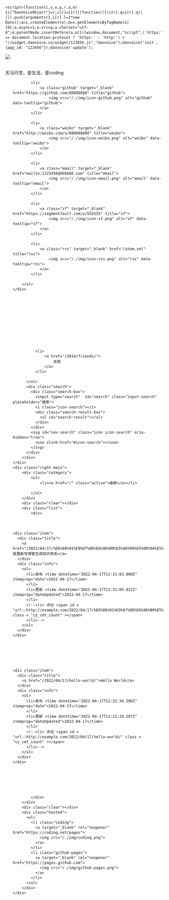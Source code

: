 <!DOCTYPE html>
<html lang="en">
<head>
  <meta charset="UTF-8">
  <meta http-equiv="X-UA-Compatible" content="IE=edge,chrome=1">
  <meta name="viewport" content="width=device-width, initial-scale=1, maximum-scale=1, user-scalable=no">
  <meta name="keywords" content="hexo,个人博客,blog" />
  <meta name="description" content="某某的个人博客" />
  <meta http-equiv="x-dns-prefetch-control" content="on">
  <link rel="dns-prefetch" href="https://busuanzi.ibruce.info">
  <link rel="dns-prefetch" href="https://at.alicdn.com">
  
  <link rel="dns-prefetch" href="https://widget.daovoice.io">
  <link rel="dns-prefetch" href="https://widget-static-cdn.daovoice.io">
  <link rel="dns-prefetch" href="https://im.daovoice.io">
  
  
  <link rel="dns-prefetch" href="https://hm.baidu.com/">
  
  
  <link rel="dns-prefetch" href="https://cdn.jsdelivr.net">
  <link rel="dns-prefetch" href="https://api.github.com">
  <link rel="dns-prefetch" href="https://avatars3.githubusercontent.com">
  
  <link rel="stylesheet" type="text/css" href="/./style/main.css">
	<link rel="shortcut icon" href="/favicon.ico" title="Favicon">
  <link rel="stylesheet" href="https://cdn.jsdelivr.net/npm/gitalk@1/dist/gitalk.css">
	<title>Hexo</title>
  
  <script>var _hmt=_hmt||[];(function(){var hm=document.createElement("script");hm.src="https://hm.baidu.com/hm.js?awwssw1snsnsnn1ndndnndnd99j";var s=document.getElementsByTagName("script")[0];s.parentNode.insertBefore(hm,s);})();
  </script>
  
  
    <script>(function(i,s,o,g,r,a,m){i["DaoVoiceObject"]=r;i[r]=i[r]||function(){(i[r].q=i[r].q||[]).push(arguments)},i[r].l=1*new Date();a=s.createElement(o),m=s.getElementsByTagName(o)[0];a.async=1;a.src=g;a.charset="utf-8";m.parentNode.insertBefore(a,m)})(window,document,"script",('https:' == document.location.protocol ? 'https:' : 'http:') + "//widget.daovoice.io/widget/123456.js","daovoice");daovoice('init',{app_id: "123456"});daovoice('update');
  </script>
  
<meta name="generator" content="Hexo 6.1.0"></head>
<body>
  <div class="left-aside">
    <div class="face-img"><img src="https://tva3.sinaimg.cn/crop.0.0.200.200.180/005Kc3C1jw8f2uep0hhkvj305k05k3yk.jpg"></div>
    <div class="intro-word">
        <h2></h2>
        <p>天马行空，爱生活，爱coding</p>
    </div>
    <div class="sns">
        <ul>
            
            <li>
                <a class="github" target="_blank" href="https://github.com/88888888" title="github">
                    <img src="/./img/icon-github.png" alt="github" data-tooltip="github">
                </a>
            </li>
            
            <li>
                <a class="weibo" target="_blank" href="http://weibo.com/u/888888888" title="weibo">
                    <img src="/./img/icon-weibo.png" alt="weibo" data-tooltip="weibo">
                </a>
            </li>
            
            <li>
                <a class="email" target="_blank" href="mailto:1223456@666666.com" title="email">
                    <img src="/./img/icon-email.png" alt="email" data-tooltip="email">
                </a>
            </li>
            
            <li>
                <a class="sf" target="_blank" href="https://segmentfault.com/u/555555" title="sf">
                    <img src="/./img/icon-sf.png" alt="sf" data-tooltip="sf">
                </a>
            </li>
            
            <li>
                <a class="rss" target="_blank" href="/atom.xml" title="rss">
                    <img src="/./img/icon-rss.png" alt="rss" data-tooltip="rss">
                </a>
            </li>
            
        </ul>
    </div>
</div>
<div class="right-aside">
    <div class="right-nav ms">
        <div class="main">
          <svg id="nav-menu" class="icon icon-menu" aria-hidden="true">
            <use xlink:href="#icon-menu"></use>
          </svg>
          <ul class="left">
              
              <li>
                  <a href="/2014/friends/">
                      友链
                  </a>
              </li>
              
          </ul>
          <div class="search">
            <div class="search-box">
              <input type="search"  id="search" class="input-search" placeholder="搜索">
              <i class="icon-search"></i>
              <div class="search-result-box">
                <ul id="search-result"></ul>
              </div>
            </div>
            <svg id="nav-search" class="icon icon-search" aria-hidden="true">
              <use xlink:href="#icon-search"></use>
            </svg>
          </div>
        </div>
    </div>
    <div class="right-main">
        <div class="category">
            <ul>
                <li><a href="/" class="active">最新</a></li>
                
            </ul>
        </div>
        <div class="clear"></div>
        <div class="list">
            <div>
                
                
  
    <div class="item">
      <div class="title">
        <a href="/2022/04/17/%E6%88%91%E9%87%8D%E6%96%B0%E5%86%99%E5%8D%9A%E5%AE%A2%E7%94%9F%E6%88%90%E7%9F%A5%E8%AF%86%E4%BD%93%E7%B3%BB/">我重新写博客生成知识体系</a>
      </div>
      <div class="info">
        <ul>
          <li>发布 <time datetime="2022-04-17T12:31:03.000Z" itemprop="date">2022-04-17</time>
          </li>
          <li>更新 <time datetime="2022-04-17T12:31:04.021Z" itemprop="dateUpdated">2022-04-17</time>
          </li>
          <!--<li> 评论 <span id = "url::http://example.com/2022/04/17/%E6%88%91%E9%87%8D%E6%96%B0%E5%86%99%E5%8D%9A%E5%AE%A2%E7%94%9F%E6%88%90%E7%9F%A5%E8%AF%86%E4%BD%93%E7%B3%BB/" class = "cy_cmt_count" ></span>
          </li>-->
        </ul>
      </div>
    </div>
  


                
                
  
    <div class="item">
      <div class="title">
        <a href="/2022/04/17/hello-world/">Hello World</a>
      </div>
      <div class="info">
        <ul>
          <li>发布 <time datetime="2022-04-17T12:22:34.206Z" itemprop="date">2022-04-17</time>
          </li>
          <li>更新 <time datetime="2022-04-17T12:22:34.207Z" itemprop="dateUpdated">2022-04-17</time>
          </li>
          <!--<li> 评论 <span id = "url::http://example.com/2022/04/17/hello-world/" class = "cy_cmt_count" ></span>
          </li>-->
        </ul>
      </div>
    </div>
  


                
                

            </div>
        </div>
        <div class="clear"></div>
        <div class="hosted">
          <ul>
            <li class="coding">
              <a target="_blank" rel="noopener" href="https://coding.net/pages">
                <img src="/./img/coding.png">
              </a>
            </li>
            <li class="github-pages">
              <a target="_blank" rel="noopener" href="https://pages.github.com">
                <img src="/./img/github-pages.png">
              </a>
            </li>
          </ul>
        </div>
    </div>
</div>
<script>
  var homeLeftBgArr = 'https://ws3.sinaimg.cn/large/006tKfTcly1fsulzlvofnj30af0k5jvu.jpg,https://ws2.sinaimg.cn/large/006tNbRwly1fwl2alhqibj31kw2dcu0y.jpg,https://ws1.sinaimg.cn/large/006tNbRwly1fwl2bclcirj31kw2czk7v.jpg,https://ws3.sinaimg.cn/large/006tNbRwly1fwl2c765jej31kw2d1npe.jpg,https://ws3.sinaimg.cn/large/006tNbRwly1fwl2dentnvj31kw2dc1l2.jpg,https://ws4.sinaimg.cn/large/006tNbRwly1fwl2dqawiej31kw2d8x6p.jpg,https://ws3.sinaimg.cn/large/006tNbRwly1fwl2f7yp25j31kw3a97wh.jpg'.split(',');
  var homeLeftBgArrLen = homeLeftBgArr.length;
  var leftBackgroundUrl = homeLeftBgArr[Math.floor(Math.random() * homeLeftBgArrLen)];
  var homeLeftAsideNode = document.getElementsByClassName('left-aside')[0];
  if (homeLeftAsideNode) {
    homeLeftAsideNode.style.backgroundImage = 'url(' + leftBackgroundUrl + ')';
  }
</script>
<script async src="//busuanzi.ibruce.info/busuanzi/2.3/busuanzi.pure.mini.js"></script>
</script>
<script>//console
  var consoleConfig = '\n欢迎访问 https://hufangyun.com ，围观小猿大圣的博客(づ｡◕‿‿◕｡)づ！\n,\n本博客使用 %cHexo%c 搭建，博客主题为小猿大圣开发的 %chexo-themes-yearn%c ~~~ 🎉🎉🎉 \n\n源码 https://github.com/Youthink/hexo-themes-yearn \n\n如果喜欢可以 star 支持一下 ❤️~\n,\n扫描下面的二维码，在手机上查看博客！\n,https://static.hufangyun.com/blog-url-qrcode-180-180.png,\n 想知道这个效果如何实现的？博客内搜索 console 彩蛋 🚀 ！\n'.split(',');
  var canConsole = true;
  var consoleInfo = (function(consoleConfig) {
  if (!canConsole || !consoleConfig || consoleConfig.length < 1) {
    return;
  }
  var consoleColor = '#6190e8';
  var _console;
  var backgroundTextStyle = 'padding: 1px 5px;color: #fff;background: ' + consoleColor + ';'
  var textStyle = 'color: ' + consoleColor + ';';

  consoleConfig.map(o => {
    var num = (o.match(/%c/g) || []).length;
    if(/^http(s)?:\/\//.test(o)) {
      console.log('%c     ', 'background: url(' + o + ') no-repeat left center;font-size: 180px;');
      return;
    }
    if (num > 0) {
      var logArguments = [];
      for (var i = 0; i < num; i++) {
        if (i % 2 === 0) {
          logArguments.push(backgroundTextStyle);
        } else {
          logArguments.push(textStyle);
        }
      }
      (_console = console).log.apply(_console, ['%c' + o, textStyle].concat(logArguments));
      return;
    }
    console.log('%c' + o, textStyle);
  });
}(consoleConfig));</script><script type="text/javascript" src="/./js/main.js"></script>

  <script src="//at.alicdn.com/t/font_159214_mvtxvg9me9.js"></script>
</body>
</html>
